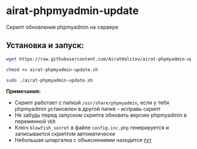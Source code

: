 # airat-phpmyadmin-update
Скрипт обновления phpmyadmin на сервере

## Установка и запуск:
```bash
wget https://raw.githubusercontent.com/AiratHalitov/airat-phpmyadmin-update/main/airat-phpmyadmin-update.sh

chmod +x airat-phpmyadmin-update.sh

sudo ./airat-phpmyadmin-update.sh
```

**Примечания:** 
- Скрипт работает с папкой `/usr/share/phpmyadmin`, если у тебя phpmyadmin установлен в другой папке - исправь скрипт
- Не забудь перед запуском скрипта обновить версию phpmyadmin в переменной `VER`
- Ключ `blowfish_secret` в файле `config.inc.php` генерируется и записывается скриптом автоматически
- Небольшая шпаргалка с объяснениями находится [тут](https://www.dmosk.ru/miniinstruktions.php?mini=phpmyadmin-update)
